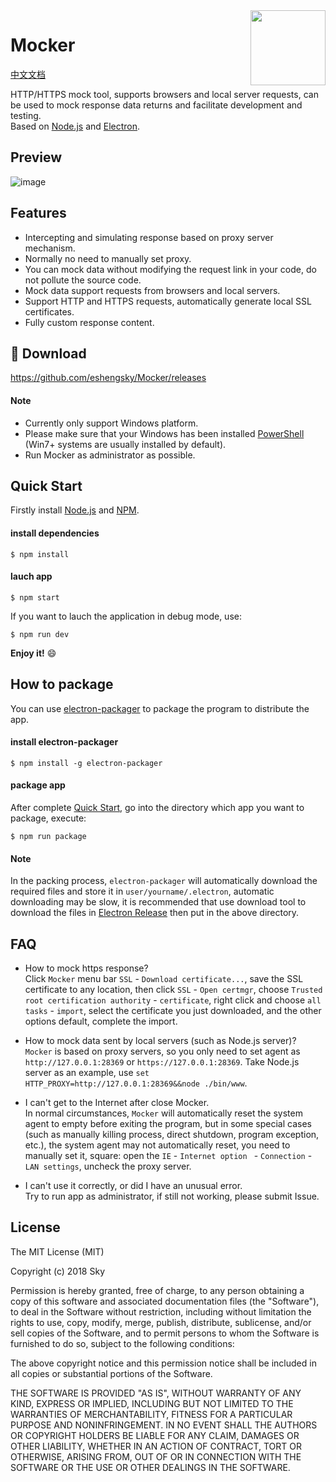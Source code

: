 <img src="https://github.com/eshengsky/Mocker/blob/master/static/image/mocker.png" height="120" align="right">

# Mocker

[中文文档](https://github.com/eshengsky/Mocker/blob/master/README_zh.md)

HTTP/HTTPS mock tool, supports browsers and local server requests, can be used to mock response data returns and facilitate development and testing.  
Based on [Node.js](https://nodejs.org) and [Electron](http://electron.atom.io/).

## Preview
![image](https://raw.githubusercontent.com/eshengsky/Mocker/master/static/image/preview.png)

## Features
* Intercepting and simulating response based on proxy server mechanism.
* Normally no need to manually set proxy.
* You can mock data without modifying the request link in your code, do not pollute the source code.
* Mock data support requests from browsers and local servers.
* Support HTTP and HTTPS requests, automatically generate local SSL certificates.
* Fully custom response content.

## :gift: Download
https://github.com/eshengsky/Mocker/releases

#### Note
* Currently only support Windows platform.
* Please make sure that your Windows has been installed [PowerShell](https://www.microsoft.com/zh-cn/download/details.aspx?id=40855) (Win7+ systems are usually installed by default).
* Run Mocker as administrator as possible.

## Quick Start

Firstly install [Node.js](https://nodejs.org/en/download/) and [NPM](https://www.npmjs.com/).  

#### install dependencies
```shell
$ npm install
```
#### lauch app
```shell
$ npm start
```
If you want to lauch the application in debug mode, use:
```shell
$ npm run dev
```
**Enjoy it!** :smile:

## How to package

You can use [electron-packager](https://github.com/electron-userland/electron-packager) to package the program to distribute the app.

#### install electron-packager
```shell
$ npm install -g electron-packager
```
#### package app
After complete [Quick Start](#quick-start), go into the directory which app you want to package, execute:
```shell
$ npm run package
```

#### Note

In the packing process, `electron-packager` will automatically download the required files and store it in `user/yourname/.electron`, automatic downloading may be slow, it is recommended that use download tool to download the files in [Electron Release](https://github.com/electron/electron/releases) then put in the above directory.

## FAQ
* How to mock https response?  
Click `Mocker` menu bar `SSL` - `Download certificate...`, save the SSL certificate to any location, then click `SSL` - `Open certmgr`, choose `Trusted root certification authority` - `certificate`, right click and choose `all tasks` - `import`, select the certificate you just downloaded, and the other options default, complete the import.

* How to mock data sent by local servers (such as Node.js server)?  
`Mocker` is based on proxy servers, so you only need to set agent as `http://127.0.0.1:28369` or `https://127.0.0.1:28369`. Take Node.js server as an example, use `set HTTP_PROXY=http://127.0.0.1:28369&&node ./bin/www`.

* I can't get to the Internet after close Mocker.  
In normal circumstances, `Mocker` will automatically reset the system agent to empty before exiting the program, but in some special cases (such as manually killing process, direct shutdown, program exception, etc.), the system agent may not automatically reset, you need to manually set it, square: open the `IE` - `Internet option ` - ` Connection ` - ` LAN settings `, uncheck the proxy server.

* I can't use it correctly, or did I have an unusual error.  
Try to run app as administrator, if still not working, please submit Issue.

## License
The MIT License (MIT)

Copyright (c) 2018 Sky

Permission is hereby granted, free of charge, to any person obtaining a copy of this software and associated documentation files (the "Software"), to deal in the Software without restriction, including without limitation the rights to use, copy, modify, merge, publish, distribute, sublicense, and/or sell copies of the Software, and to permit persons to whom the Software is furnished to do so, subject to the following conditions:

The above copyright notice and this permission notice shall be included in all copies or substantial portions of the Software.

THE SOFTWARE IS PROVIDED "AS IS", WITHOUT WARRANTY OF ANY KIND, EXPRESS OR IMPLIED, INCLUDING BUT NOT LIMITED TO THE WARRANTIES OF MERCHANTABILITY, FITNESS FOR A PARTICULAR PURPOSE AND NONINFRINGEMENT. IN NO EVENT SHALL THE AUTHORS OR COPYRIGHT HOLDERS BE LIABLE FOR ANY CLAIM, DAMAGES OR OTHER LIABILITY, WHETHER IN AN ACTION OF CONTRACT, TORT OR OTHERWISE, ARISING FROM, OUT OF OR IN CONNECTION WITH THE SOFTWARE OR THE USE OR OTHER DEALINGS IN THE SOFTWARE.